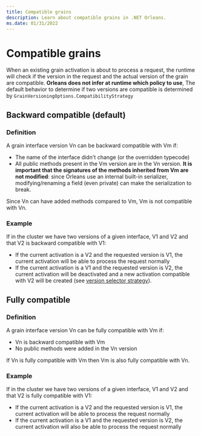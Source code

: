 ```yaml
---
title: Compatible grains
description: Learn about compatible grains in .NET Orleans.
ms.date: 01/31/2022
---
```


# Compatible grains

When an existing grain activation is about to process a request, the runtime will check if the version
in the request and the actual version of the grain are compatible.
__Orleans does not infer at runtime which policy to use__,
The default behavior to determine if two versions are compatible is determined by `GrainVersioningOptions.CompatibilityStrategy`

## Backward compatible (default)

### Definition

A grain interface version Vn can be backward compatible with Vm if:

- The name of the interface didn't change (or the overridden typecode)
- All public methods present in the Vm version are in the Vn version. __It is important that
    the signatures of the methods inherited from Vm are not modified__: since Orleans use
    an internal built-in serializer, modifying/renaming a field (even private) can make the
    serialization to break.

Since Vn can have added methods compared to Vm, Vm is not compatible with Vn.

### Example

If in the cluster we have two versions of a given interface, V1 and V2 and that V2 is backward compatible
with V1:

- If the current activation is a V2 and the requested version is V1, the current activation will
    be able to process the request normally
- If the current activation is a V1 and the requested version is V2, the current activation will be
    deactivated and a new activation compatible with V2 will be created (see [version selector strategy](version_selector_strategy.md)).

## Fully compatible

### Definition

A grain interface version Vn can be fully compatible with Vm if:

- Vn is backward compatible with Vm
- No public methods were added in the Vn version

If Vn is fully compatible with Vm then Vm is also fully compatible with Vn.

### Example

If in the cluster we have two versions of a given interface, V1 and V2 and that V2 is fully compatible
with V1:

- If the current activation is a V2 and the requested version is V1, the current activation will be able to process the request normally
- If the current activation is a V1 and the requested version is V2, the current activation will also be able to process the request normally

